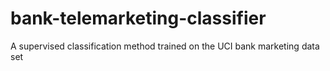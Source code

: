 # bank-telemarketing-classifier
A supervised classification method trained on the UCI bank marketing data set

